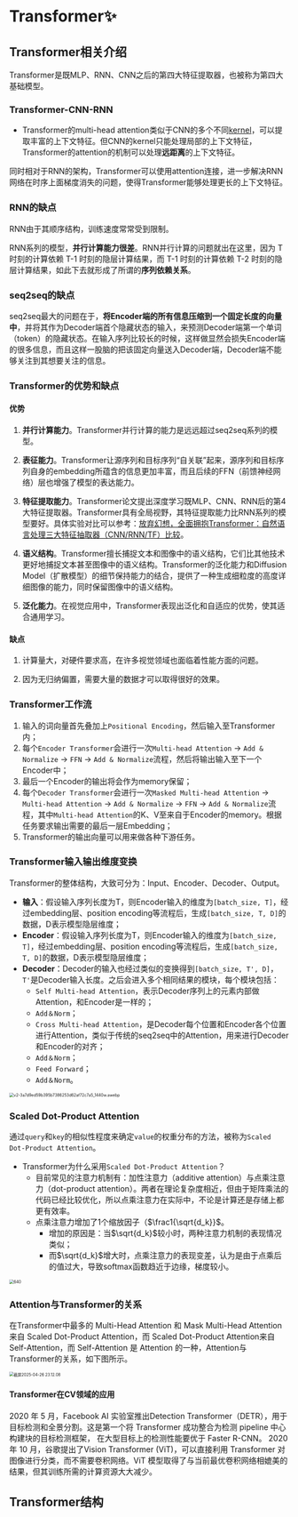# Transformer✨

## Transformer相关介绍

Transformer是既MLP、RNN、CNN之后的第四大特征提取器，也被称为第四大基础模型。

### Transformer-CNN-RNN

- Transformer的multi-head attention类似于CNN的多个不同[kernel](https://gitcode.com/gh_mirrors/kernel/kernel?utm_source=highlight_word_gitcode&word=kernel)，可以提取丰富的上下文特征。但CNN的kernel只能处理局部的上下文特征，Transformer的attention的机制可以处理**远距离**的上下文特征。

同时相对于RNN的架构，Transformer可以使用attention连接，进一步解决RNN网络在时序上面梯度消失的问题，使得Transformer能够处理更长的上下文特征。

### RNN的缺点

RNN由于其顺序结构，训练速度常常受到限制。

RNN系列的模型，**并行计算能力很差**。RNN并行计算的问题就出在这里，因为 T 时刻的计算依赖 T-1 时刻的隐层计算结果，而 T-1 时刻的计算依赖 T-2 时刻的隐层计算结果，如此下去就形成了所谓的**序列依赖关系**。

### seq2seq的缺点

seq2seq最大的问题在于，**将Encoder端的所有信息压缩到一个固定长度的向量中**，并将其作为Decoder端首个隐藏状态的输入，来预测Decoder端第一个单词（token）的隐藏状态。在输入序列比较长的时候，这样做显然会损失Encoder端的很多信息，而且这样一股脑的把该固定向量送入Decoder端，Decoder端不能够关注到其想要关注的信息。

### Transformer的优势和缺点

#### 优势

1. **并行计算能力**。Transformer并行计算的能力是远远超过seq2seq系列的模型。

2. **表征能力**。Transformer让源序列和目标序列“自关联”起来，源序列和目标序列自身的embedding所蕴含的信息更加丰富，而且后续的FFN（前馈神经网络）层也增强了模型的表达能力。

3. **特征提取能力**。Transformer论文提出深度学习既MLP、CNN、RNN后的第4大特征提取器。Transformer具有全局视野，其特征提取能力比RNN系列的模型要好。具体实验对比可以参考：[放弃幻想，全面拥抱Transformer：自然语言处理三大特征抽取器（CNN/RNN/TF）比较](https://zhuanlan.zhihu.com/p/54743941)。

4. **语义结构**。Transformer擅长捕捉文本和图像中的语义结构，它们比其他技术更好地捕捉文本甚至图像中的语义结构。Transformer的泛化能力和Diffusion Model（扩散模型）的细节保持能力的结合，提供了一种生成细粒度的高度详细图像的能力，同时保留图像中的语义结构。

5. **泛化能力**。在视觉应用中，Transformer表现出泛化和自适应的优势，使其适合通用学习。

#### 缺点

1. 计算量大，对硬件要求高，在许多视觉领域也面临着性能方面的问题。

2. 因为无归纳偏置，需要大量的数据才可以取得很好的效果。

### Transformer工作流

1. 输入的词向量首先叠加上`Positional Encoding`，然后输入至Transformer内；
2. 每个`Encoder Transformer`会进行一次`Multi-head Attention` -> `Add & Normalize` -> `FFN` -> `Add & Normalize`流程，然后将输出输入至下一个Encoder中；
3. 最后一个Encoder的输出将会作为memory保留；
4. 每个`Decoder Transformer`会进行一次`Masked Multi-head Attention` -> `Multi-head Attention` -> `Add & Normalize` -> `FFN` -> `Add & Normalize`流程，其中`Multi-head Attention`的K、V至来自于Encoder的memory。根据任务要求输出需要的最后一层Embedding；
5. Transformer的输出向量可以用来做各种下游任务。

### Transformer输入输出维度变换

Transformer的整体结构，大致可分为：Input、Encoder、Decoder、Output。

- **输入**：假设输入序列长度为T，则Encoder输入的维度为`[batch_size, T]`，经过embedding层、position encoding等流程后，生成`[batch_size, T, D]`的数据，D表示模型隐层维度；
- **Encoder**：假设输入序列长度为T，则Encoder输入的维度为`[batch_size, T]`，经过embedding层、position encoding等流程后，生成`[batch_size, T, D]`的数据，D表示模型隐层维度；
- **Decoder**：Decoder的输入也经过类似的变换得到`[batch_size, T', D]`，`T'`是Decoder输入长度。之后会进入多个相同结果的模块，每个模块包括：
  - `Self Multi-head Attention`，表示Decoder序列上的元素内部做Attention，和Encoder是一样的；
  - `Add＆Norm`；
  - `Cross Multi-head Attention`，是Decoder每个位置和Encoder各个位置进行Attention，类似于传统的seq2seq中的Attention，用来进行Decoder和Encoder的对齐；
  - `Add＆Norm`；
  - `Feed Forward`；
  - `Add＆Norm`。

<img src="/Users/zhangyuxin/Desktop/Ivonna-Study-Notes/fig/v2-3a7d9ed59b395b7386253d62af72c7a5_1440w.awebp.png" alt="v2-3a7d9ed59b395b7386253d62af72c7a5_1440w.awebp" style="zoom:50%;" />

### Scaled Dot-Product Attention

通过`query`和`key`的相似性程度来确定`value`的权重分布的方法，被称为`Scaled Dot-Product Attention`。

- Transformer为什么采用`Scaled Dot-Product Attention`？
  - 目前常见的注意力机制有：加性注意力（additive attention）与点乘注意力（dot-product attention）。两者在理论复杂度相近，但由于矩阵乘法的代码已经比较优化，所以点乘注意力在实际中，不论是计算还是存储上都更有效率。
  - 点乘注意力增加了1个缩放因子（$\frac1{\sqrt{d_k}}$。
    - 增加的原因是：当$\sqrt{d_k}$较小时，两种注意力机制的表现情况类似；
    - 而$\sqrt{d_k}$增大时，点乘注意力的表现变差，认为是由于点乘后的值过大，导致softmax函数趋近于边缘，梯度较小。

<img src="/Users/zhangyuxin/Desktop/Ivonna-Study-Notes/fig/640.webp" alt="640" style="zoom:50%;" />

### Attention与Transformer的关系

在Transformer中最多的 Multi-Head Attention 和 Mask Multi-Head Attention 来自 Scaled Dot-Product Attention，而 Scaled Dot-Product Attention来自 Self-Attention，而 Self-Attention 是 Attention 的一种，Attention与Transformer的关系，如下图所示。

<img src="/Users/zhangyuxin/Desktop/Ivonna-Study-Notes/fig/截屏2025-04-26 23.12.08.png" alt="截屏2025-04-26 23.12.08" style="zoom:50%;" />

#### Transformer在CV领域的应用

2020 年 5 月，Facebook AI 实验室推出Detection Transformer（DETR），用于目标检测和全景分割。这是第一个将 Transformer 成功整合为检测 pipeline 中心构建块的目标检测框架， 在大型目标上的检测性能要优于 Faster R-CNN。
2020 年 10 月，谷歌提出了Vision Transformer (ViT)，可以直接利用 Transformer 对图像进行分类，而不需要卷积网络。ViT 模型取得了与当前最优卷积网络相媲美的结果，但其训练所需的计算资源大大减少。

## Transformer结构

